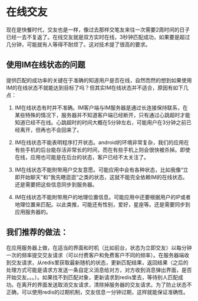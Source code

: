 # 在线交友
现在是快餐时代，交友也是一样，像过去那样交笔友来往一次需要2周时间的日子已经一去不复返了。在线交友就是双方实时在线，3秒钟匹配成功，如果要是超过几分钟，可能就有人等得不耐烦了。这对技术提了很高的要求。

## 使用IM在线状态的问题
提供匹配的成功率的关键在于准确的知道用户是否在线，自然而然的想到如果使用IM的在线状态不就能达到目标了吗？但其实IM在线状态并不适合，原因有如下几点：

1. IM在线状态有时并不准确。IM客户端与IM服务器是通过长连接保持联系，在某些特殊的情况下，服务器并不知道客户端已经断开，只有通过心跳超时才能知道已经不在线。心跳超时的时间大概在5分钟左右，可能用户在3分钟之前已经离开，但再也不会回来了。

2. IM在线状态不能表明程序打开状态。android的环境非常复杂，我们的应用在有些手机的后台能存活非常长的时间，而在有些手机上则会很快被杀掉。即使在线，应用也可能是在后台的状态，客户已经不太关注了。

3. IM在线状态不能附带用户交友意愿。可能应用中会有各种状态，比如我像“立即开始聊天”和”我先瞎逛逛“之类的状态，这就不能完全依赖IM的在线状态。还是需要把这些信息同步到服务器。

4. IM在线状态不能附带用户的地理位置信息。可能应用中还要根据用户的IP或者地理位置来匹配。以此类推，可能还有性别，爱好，星座等。还是需要同步到应用服务器的。

## 我们推荐的做法：
在应用服务器上做，在适当的界面和时机（比如前台，状态为立即交友）以每分钟一次的频率提交交友请求（可以付费客户和免费客户不同的频率）。在服务器端收到交友请求，从redis里获取最新随机的状态，更新匹配结果，返回结果（之后的处理方式可能是请求方发送一条自定义消息给对方，对方收到消息弹出界面，是否开始交友。。。）。如果找不到匹配对象，更新请求到redis里去，等待别人匹配成功。在离开的界面发送取消交友请求，清除掉服务器的交友请求。为了防止状态不正确，可以使用redis的过期机制，交友信息一分钟过期，这样就能保证准确性。
